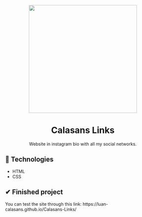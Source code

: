 <div align="center">
  <img src="https://user-images.githubusercontent.com/69552520/205447956-81a18d69-cb30-40ef-85c0-b1ce5abf58dc.png" width="350px">
  <h1>Calasans Links</h1>
  <p>Website in instagram bio with all my social networks.</p>
</p>
</div>

<h2>🚀 Technologies</h2>
<ul>
  <li>HTML</li>
  <li>CSS</li>
</ul>

<h2>✔ Finished project</h2>
<p>You can test the site through this link: https://luan-calasans.github.io/Calasans-Links/</p>

